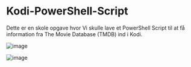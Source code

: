 # Kodi-PowerShell-Script

Dette er en skole opgave hvor Vi skulle lave et PowerShell Script til at få information fra The Movie Database (TMDB) ind i Kodi.

![image](https://user-images.githubusercontent.com/42538572/152126533-ce1176bc-b72c-47c4-a0f6-1d08a3cbeb16.png)

![image](https://user-images.githubusercontent.com/42538572/152126614-10705d58-bafc-407c-b21d-0ca0d8e46aa7.png)
